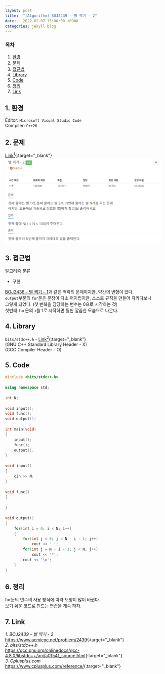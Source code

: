 ```yaml
---
layout: post
title:  "[Algorithm] BOJ2439 - 별 찍기 - 2"
date:   2022-02-07 15:00:00 +0900
categories: jekyll blog
---
```

### 목차
1. [환경](#1-환경)
2. [문제](#2-문제)
3. [접근법](#3-접근법)
4. [Library](#4-library)
5. [Code](#5-code)
6. [정리](#6-정리)
7. [Link](#7-link)

## 1. 환경
Editor: `Microsoft Visual Studio Code`  
Compiler: `C++20`

## 2. 문제
[Link<sup>1</sup>](https://www.acmicpc.net/problem/1152){:target="_blank"}
![BOJ2439](/assets/images/2022/02/07/BOJ2439.jpg)

## 3. 접근법
알고리즘 분류
 * 구현

[BOJ2438 - 별 찍기 - 1](https://ymiwm.github.io/jekyll/blog/2022/02/04/algorithm-BOJ2438.html)과 같은 맥락의 문제이지만, 약간의 변형이 있다.  
`output`부분의 `for`문은 문장이 다소 어지럽지만, 스스로 규칙을 만들어 지키다보니  
그렇게 되었다. (첫 반복을 담당하는 변수는 0으로 시작하는 것)  
첫번째 `for`문의 `i`를 1로 시작하면 훨씬 깔끔한 모습으로 나온다.

## 4. Library
`bits/stdc++.h` - [Link<sup>2</sup>](https://gcc.gnu.org/onlinedocs/gcc-4.8.0/libstdc++/api/a01541_source.html){:target="_blank"}  
(GNU C++ Standard Library Header - X)  
(GCC Compiler Header - O)

## 5. Code
```cpp
#include <bits/stdc++.h>

using namespace std;

int N;

void input();
void func();
void output();

int main(void)
{
    input();
    func();
    output();
}

void input()
{
    cin >> N;
}

void func()
{
    
}

void output()
{
    for(int i = 0; i < N; i++)
    {
        for(int j = 0; j < N - i - 1; j++)
            cout << ' ';
        for(int j = N - i - 1; j < N; j++)
            cout << '*';
        cout << '\n';
    }
}
```

## 6. 정리
for문의 변수의 사용 방식에 따라 모양이 많이 바뀐다.  
보기 쉬운 코드로 만드는 연습을 계속 하자.

## 7. Link
*1. BOJ2439 - 별 찍기 - 2*  
<https://www.acmicpc.net/problem/2439>{:target="_blank"}  
*2. bits/stdc++.h*  
<https://gcc.gnu.org/onlinedocs/gcc-4.8.0/libstdc++/api/a01541_source.html>{:target="_blank"}  
*3. Cplusplus.com*  
<https://www.cplusplus.com/reference/>{:target="_blank"}